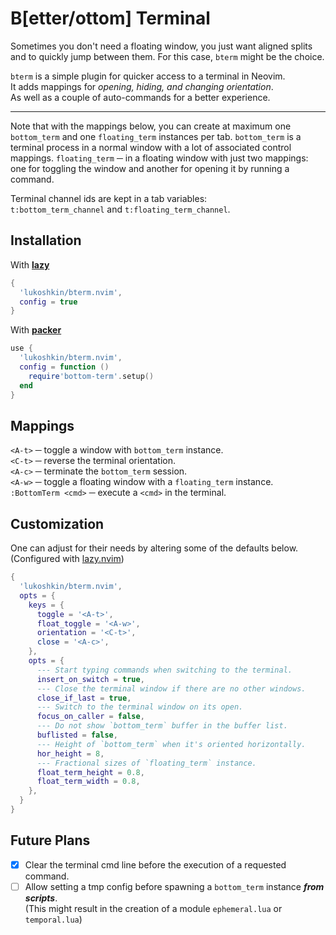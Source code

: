 # B[etter/ottom] Terminal

Sometimes you don't need a floating window, you just want aligned splits  
and to quickly jump between them. For this case, `bterm` might be the choice.

`bterm` is a simple plugin for quicker access to a terminal in Neovim.  
It adds mappings for _opening, hiding, and changing orientation_.  
As well as a couple of auto-commands for a better experience.

---

Note that with the mappings below, you can create at maximum one
`bottom_term` and one `floating_term` instances per tab. `bottom_term` is a
terminal process in a normal window with a lot of associated control mappings.
`floating_term` ─ in a floating window with just two mappings: one for toggling
the window and another for opening it by running a command.

Terminal channel ids are kept in a tab variables:  
`t:bottom_term_channel` and `t:floating_term_channel`.

## Installation

With [**lazy**](https://github.com/folke/lazy.nvim)

```lua
{
  'lukoshkin/bterm.nvim',
  config = true
}
```

With [**packer**](https://github.com/wbthomason/packer.nvim)

```lua
use {
  'lukoshkin/bterm.nvim',
  config = function ()
    require'bottom-term'.setup()
  end
}
```

## Mappings

`<A-t>` ─ toggle a window with `bottom_term` instance.  
`<C-t>` ─ reverse the terminal orientation.  
`<A-c>` ─ terminate the `bottom_term` session.  
`<A-w>` ─ toggle a floating window with a `floating_term` instance.  
`:BottomTerm <cmd>` ─ execute a `<cmd>` in the terminal.

## Customization

One can adjust for their needs by altering some of the defaults below.  
(Configured with [lazy.nvim](https://github.com/folke/lazy.nvim))

```lua
{
  'lukoshkin/bterm.nvim',
  opts = {
    keys = {
      toggle = '<A-t>',
      float_toggle = '<A-w>',
      orientation = '<C-t>',
      close = '<A-c>',
    },
    opts = {
      --- Start typing commands when switching to the terminal.
      insert_on_switch = true,
      --- Close the terminal window if there are no other windows.
      close_if_last = true,
      --- Switch to the terminal window on its open.
      focus_on_caller = false,
      --- Do not show `bottom_term` buffer in the buffer list.
      buflisted = false,
      --- Height of `bottom_term` when it's oriented horizontally.
      hor_height = 8,
      --- Fractional sizes of `floating_term` instance.
      float_term_height = 0.8,
      float_term_width = 0.8,
    },
  }
}
```

## Future Plans

- [x] Clear the terminal cmd line before the execution of a requested command.
- [ ] Allow setting a tmp config before spawning a `bottom_term` instance
      **_from scripts_**.<br> (This might result in the creation of a module
      `ephemeral.lua` or `temporal.lua`)
